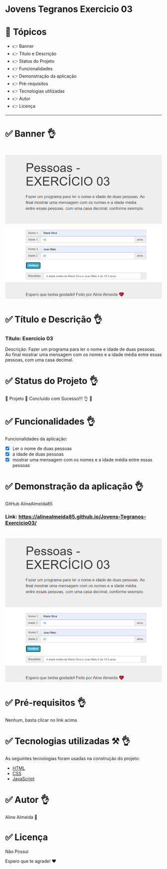 # Jovens Tegranos Exercicio 03

# 🏁 Tópicos

 * 👉 Banner
 * 👉 Título e Descrição
 * 👉 Status do Projeto
 * 👉 Funcionalidades
 * 👉 Demonstração da aplicação
 * 👉 Pré-requisitos
 * 👉 Tecnologias utilizadas
 * 👉 Autor
 * 👉 Licença
 
 ____________________________________________________________
# ✅ Banner 👌

<h1 align="center">
  <img alt="banner" title="#banner" src="banner.png"style/>
</h1>

# ✅ Título e Descrição 👌

### Título: Exercicio 03

 Descrição: Fazer um programa para ler o nome e idade de duas pessoas. Ao final mostrar uma mensagem com os nomes e a idade média entre essas pessoas, com uma casa decimal. 

# ✅ Status do Projeto 👌

🚧 Projeto 🚀 Concluído com Sucesso!!! 👌 🚧

# ✅ Funcionalidades 👌

Funcionalidades da aplicação:

- [x] Ler o nome de duas pessoas
- [x] a idade de duas pessoas
- [x] mostrar uma mensagem com os nomes e a idade média entre essas pessoas

# ✅ Demonstração da aplicação 👌

GitHub
AlineAlmeida85

### Link: https://alinealmeida85.github.io/Jovens-Tegranos-Exercicio03/

<h1 align="center">
  <img alt="NextLevelWeek" title="#NextLevelWeek" src="banner.png" style/>
</h1>

# ✅ Pré-requisitos 👌

Nenhum, basta clicar no link acima

# ✅ Tecnologias utilizadas ⚒️ 👌

As seguintes tecnologias foram usadas na construção do projeto:

- [HTML](https://pt.wikipedia.org/wiki/HTML)
- [CSS](https://pt.wikipedia.org/wiki/Cascading_Style_Sheets)
- [JavaScript](https://www.javascript.com/)

# ✅ Autor 👌

Aline Almeida 💝

# ✅ Licença

Não Possui

Espero que te agrade! ❤️
